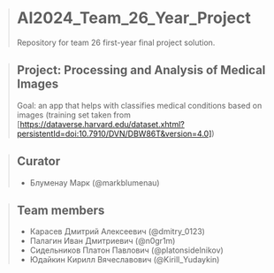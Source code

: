 ># AI2024_Team_26_Year_Project
>Repository for team 26 first-year final project solution.

>## Project: Processing and Analysis of Medical Images
>Goal: an app that helps with classifies medical conditions based on images (training set taken from [https://dataverse.harvard.edu/dataset.xhtml?persistentId=doi:10.7910/DVN/DBW86T&version=4.0])

>## Curator
>- Блуменау Марк (@markblumenau)

>## Team members
>- Карасев Дмитрий Алексеевич (@dmitry_0123)
>- Палагин Иван Дмитриевич (@n0gr1m)
>- Сидельников Платон Павлович (@platonsidelnikov)
>- Юдайкин Кирилл Вячеславович (@Kirill_Yudaykin)
